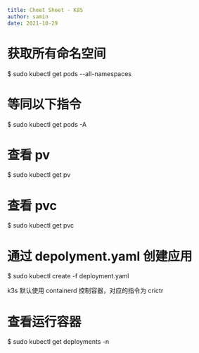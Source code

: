 ```yaml
title: Cheet Sheet - K8S
author: samin
date: 2021-10-29
```

# 获取所有命名空间
$ sudo kubectl get pods --all-namespaces
# 等同以下指令
$ sudo kubectl get pods -A

# 查看 pv
$ sudo kubectl get pv

# 查看 pvc
$ sudo kubectl get pvc

# 通过 depolyment.yaml 创建应用
$ sudo kubectl create -f deployment.yaml

k3s 默认使用 containerd 控制容器，对应的指令为 crictr

# 查看运行容器
$ sudo kubectl get deployments -n <namespaces>